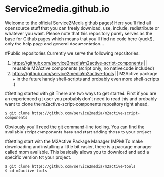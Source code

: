 Service2media.github.io
=======================

Welcome to the official Service2Media github pages! Here you'll find all opensource stuff that you can freely download, 
use, include, redistribute or whatever you want. Please note that this repository purely serves as the base for Github pages 
which means that you'll find no code here (yuck!), only the help page and general documentation...

#Public repositories
Currently we serve the following repositories:

1. https://github.com/service2media/m2active-script-components || reusable M2Active components (script only, no native code included)
2. https://github.com/service2media/m2active-tools || M2Active package + in the future handy shell-scripts and probably even more shell-scripts :)

#Getting started with git
There are two ways to get started. First if you are an experienced git user you probably don't need to read this 
and probably want to clone the m2active-script-components repository right ahead. 

```
$ git clone https://github.com/service2media/m2active-script-components
```

Obviously you'll need the git command-line tooling. You can find the available script components here and start adding
those to your project

#Getting start with the M2Active Package Manager (MPM)
To make downloading and installing a little bit easier, there is a package manager called mpm available. This basically 
allows you to download and add a specific version tot your project. 


```
$ git clone https://github.com/service2media/m2active-tools
$ cd m2active-tools
```
